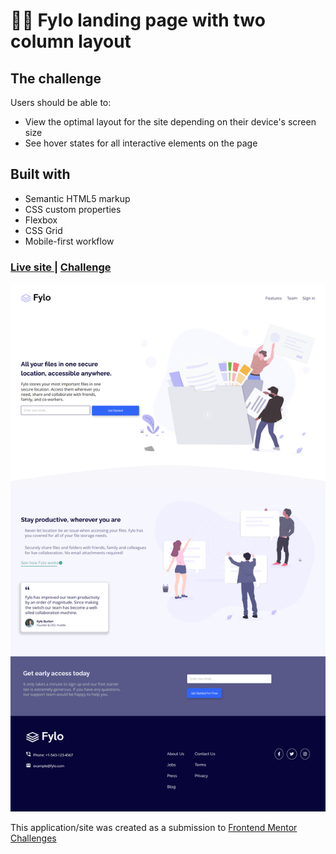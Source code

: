 # 👩‍💻 Fylo landing page with two column layout


## The challenge

Users should be able to:

- View the optimal layout for the site depending on their device's screen size
- See hover states for all interactive elements on the page


## Built with

- Semantic HTML5 markup
- CSS custom properties
- Flexbox
- CSS Grid
- Mobile-first workflow


<div>
  <h3>
    <a href= "https://amansgz.github.io/css-landing-page-with-2-column-layout/">
      Live site
    </a>
    <span> | </span>
    <a href= "https://www.frontendmentor.io/challenges/fylo-landing-page-with-two-column-layout-5ca5ef041e82137ec91a50f5">
      Challenge
    </a>
  </h3>
</div>

![Design preview for the Fylo landing page with two column layout challenge](./styles/images/preview.png)

This application/site was created as a submission to <a href= "https://www.frontendmentor.io/">Frontend Mentor Challenges</a> 
